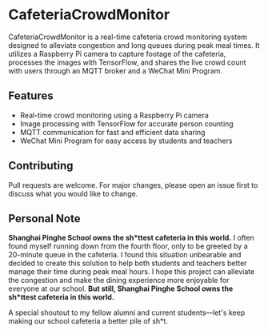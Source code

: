 # CafeteriaCrowdMonitor
CafeteriaCrowdMonitor is a real-time cafeteria crowd monitoring system designed to alleviate congestion and long queues during peak meal times. It utilizes a Raspberry Pi camera to capture footage of the cafeteria, processes the images with TensorFlow, and shares the live crowd count with users through an MQTT broker and a WeChat Mini Program.

## Features
- Real-time crowd monitoring using a Raspberry Pi camera
- Image processing with TensorFlow for accurate person counting
- MQTT communication for fast and efficient data sharing
- WeChat Mini Program for easy access by students and teachers

## Contributing
Pull requests are welcome. For major changes, please open an issue first to discuss what you would like to change.

## Personal Note

**Shanghai Pinghe School owns the sh*ttest cafeteria in this world.** I often found myself running down from the fourth floor, only to be greeted by a 20-minute queue in the cafeteria. I found this situation unbearable and decided to create this solution to help both students and teachers better manage their time during peak meal hours. I hope this project can alleviate the congestion and make the dining experience more enjoyable for everyone at our school. **But still, Shanghai Pinghe School owns the sh*ttest cafeteria in this world.**

A special shoutout to my fellow alumni and current students—let's keep making our school cafeteria a better pile of sh*t.

